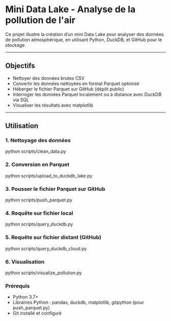# Mini Data Lake - Analyse de la pollution de l'air

Ce projet illustre la création d’un mini Data Lake pour analyser des données de pollution atmosphérique, en utilisant Python, DuckDB, et GitHub pour le stockage.

---

## Objectifs

- Nettoyer des données brutes CSV
- Convertir les données nettoyées en format Parquet optimisé
- Héberger le fichier Parquet sur GitHub (dépôt public)
- Interroger les données Parquet localement ou à distance avec DuckDB via SQL
- Visualiser les résultats avec matplotlib

---

## Utilisation

### 1. Nettoyage des données

python scripts/clean_data.py

### 2. Conversion en Parquet

python scripts/upload_to_duckdb_lake.py

### 3. Pousser le fichier Parquet sur GitHub

python scripts/push_parquet.py

### 4. Requête sur fichier local

python scripts/query_duckdb.py

### 5. Requête sur fichier distant (GitHub)

python scripts/query_duckdb_cloud.py

### 6. Visualisation

python scripts/visualize_pollution.py

### Prérequis

- Python 3.7+
- Librairies Python : pandas, duckdb, matplotlib, gitpython (pour push_parquet.py)
- Git installé et configuré

